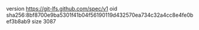 version https://git-lfs.github.com/spec/v1
oid sha256:8bf8700e9ba5301f41b04f56190119d432570ea734c32a4cc8e4fe0bef3b8ab9
size 3087
